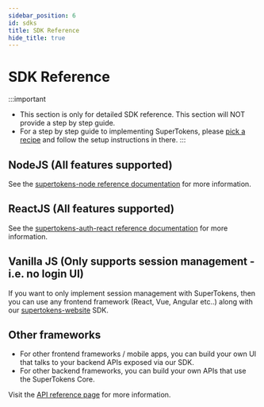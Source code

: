 ```yaml
---
sidebar_position: 6
id: sdks
title: SDK Reference
hide_title: true
---
```


<!-- COPY DOCS -->
<!-- ./community/sdks.md -->

# SDK Reference

:::important
- This section is only for detailed SDK reference. This section will NOT provide a step by step guide.
- For a step by step guide to implementing SuperTokens, please [pick a recipe](/docs/community/recipes) and follow the setup instructions in there.
:::


## NodeJS (All features supported)

See the [supertokens-node reference documentation](/docs/nodejs/installation) for more information.

## ReactJS (All features supported)

See the [supertokens-auth-react reference documentation](/docs/auth-react/installation) for more information.

## Vanilla JS (Only supports session management - i.e. no login UI)

If you want to only implement session management with SuperTokens, then you can use any frontend framework (React, Vue, Angular etc..) along with our [supertokens-website](/docs/website/installation) SDK.

## Other frameworks
- For other frontend frameworks / mobile apps, you can build your own UI that talks to your backend APIs exposed via our SDK.
- For other backend frameworks, you can build your own APIs that use the SuperTokens Core. 

Visit the [API reference page](./apis) for more information.
